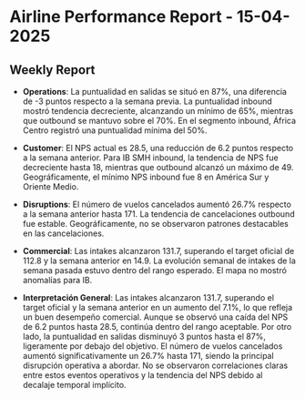 # Airline Performance Report - 15-04-2025

## Weekly Report

- **Operations**: La puntualidad en salidas se situó en 87%, una diferencia de -3 puntos respecto a la semana previa. La puntualidad inbound mostró tendencia decreciente, alcanzando un mínimo de 65%, mientras que outbound se mantuvo sobre el 70%. En el segmento inbound, África Centro registró una puntualidad mínima del 50%.

- **Customer**: El NPS actual es 28.5, una reducción de 6.2 puntos respecto a la semana anterior. Para IB SMH inbound, la tendencia de NPS fue decreciente hasta 18, mientras que outbound alcanzó un máximo de 49. Geográficamente, el mínimo NPS inbound fue 8 en América Sur y Oriente Medio.

- **Disruptions**: El número de vuelos cancelados aumentó 26.7% respecto a la semana anterior hasta 171. La tendencia de cancelaciones outbound fue estable. Geográficamente, no se observaron patrones destacables en las cancelaciones.

- **Commercial**: Las intakes alcanzaron 131.7, superando el target oficial de 112.8 y la semana anterior en 14.9. La evolución semanal de intakes de la semana pasada estuvo dentro del rango esperado. El mapa no mostró anomalías para IB.

- **Interpretación General**: Las intakes alcanzaron 131.7, superando el target oficial y la semana anterior en un aumento del 7.1%, lo que refleja un buen desempeño comercial. Aunque se observó una caída del NPS de 6.2 puntos hasta 28.5, continúa dentro del rango aceptable. Por otro lado, la puntualidad en salidas disminuyó 3 puntos hasta el 87%, ligeramente por debajo del objetivo. El número de vuelos cancelados aumentó significativamente un 26.7% hasta 171, siendo la principal disrupción operativa a abordar. No se observaron correlaciones claras entre estos eventos operativos y la tendencia del NPS debido al decalaje temporal implícito.

